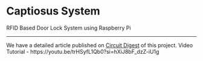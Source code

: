 # Captiosus System
 RFID Based Door Lock System using Raspberry Pi
 <hr>
 We have a detailed article published on <a href="https://circuitdigest.com/microcontroller-projects/rfid-based-door-lock-system">Circuit Digest</a> of this project.
 Video Tutorial - https://youtu.be/trHSyfL1Qb0?si=hXiJ8bF_dzZ-iU1g
